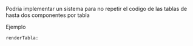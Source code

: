 Podria implementar un sistema para no repetir el codigo de las tablas 
de hasta dos componentes por tabla

Ejemplo

	renderTabla: